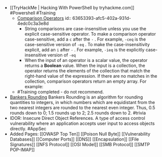- [[TryHackMe | Hacking With PowerShell by tryhackme.com]] #Powershell #Training
	- [Comparison Operators](https://learn.microsoft.com/en-us/powershell/module/microsoft.powershell.core/about/about_comparison_operators?view=powershell-7.2&viewFallbackFrom=powershell-6)
	  id:: 63653393-afc5-402a-931d-4edc0c3a3e8d
		- String comparisons are case-insensitive unless you use the explicit
		  case-sensitive operator. To make a comparison operator case-sensitive, add a
		   `c`  after the  `-` . For example,  `-ceq`  is the case-sensitive version of  `-eq` .
		  To make the case-insensitivity explicit, add an  `i`  after  `-` . For example,
		   `-ieq`  is the explicitly case-insensitive version of  `-eq`
		- When the input of an operator is a scalar value, the operator returns a
		  **Boolean** value. When the input is a collection, the operator returns the
		  elements of the collection that match the right-hand value of the expression.
		  If there are no matches in the collection, comparison operators return an empty
		  array. For example:
	- #Training completed - do not recommend.
- [Bankers Rounding](https://www.google.com/url?sa=t&rct=j&q=&esrc=s&source=web&cd=&cad=rja&uact=8&ved=2ahUKEwj6iJKo85T7AhV1IX0KHUcCCH0QFnoECBIQAw&url=https%3A%2F%2Fwiki.c2.com%2F%3FBankersRounding&usg=AOvVaw1RYp_YasONPZGLWS3wDAVw) Bankers Rounding is an algorithm for rounding quantities to integers, in which numbers which are equidistant from the two nearest integers are rounded to the nearest even integer. Thus, 0.5 rounds down to 0; 1.5 rounds up to 2; 2.5 rounds down to 2. #trivia
- IDOR: Insecure Direct Object References. A type of access control vulnerability where an application accepts user input to access objects directly. #AppSec
- Added Pages: [[OWASP Top Ten]] [[Poison Null Byte]] [[Vulnerability Databases]] [[Computer Ports]] [[DNS]] [[Encapsulation]] [[File Signatures]] [[NFS Protocol]] [[OSI Model]] [[SMB Protocol]] [[SMTP POP-IMAP]]